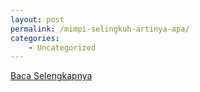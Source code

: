 ```yaml
---
layout: post
permalink: /mimpi-selingkuh-artinya-apa/
categories:
    - Uncategorized
---
```


[Baca Selengkapnya](/07)